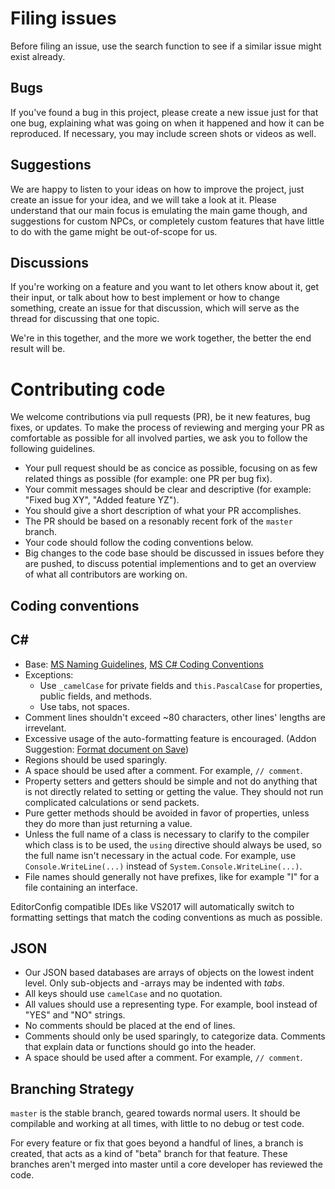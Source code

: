 Filing issues
=============================================================================

Before filing an issue, use the search function to see if a similar
issue might exist already.

Bugs
-----------------------------------------------------------------------------
If you've found a bug in this project, please create a new issue just
for that one bug, explaining what was going on when it happened and how
it can be reproduced. If necessary, you may include screen shots or videos
as well.

Suggestions
-----------------------------------------------------------------------------
We are happy to listen to your ideas on how to improve the project,
just create an issue for your idea, and we will take a look at it.
Please understand that our main focus is emulating the main game though,
and suggestions for custom NPCs, or completely custom features that have
little to do with the game might be out-of-scope for us.

Discussions
----------------------------------------------------------------------------
If you're working on a feature and you want to let others know
about it, get their input, or talk about how to best implement or how
to change something, create an issue for that discussion, which will
serve as the thread for discussing that one topic.

We're in this together, and the more we work together, the better the
end result will be.

Contributing code
=============================================================================

We welcome contributions via pull requests (PR), be it new features,
bug fixes, or updates. To make the process of reviewing and merging
your PR as comfortable as possible for all involved parties, we ask
you to follow the following guidelines.

- Your pull request should be as concice as possible, focusing
  on as few related things as possible (for example: one PR per bug fix).
- Your commit messages should be clear and descriptive (for example:
  "Fixed bug XY", "Added feature YZ").
- You should give a short description of what your PR accomplishes.
- The PR should be based on a resonably recent fork of the `master` branch.
- Your code should follow the coding conventions below.
- Big changes to the code base should be discussed in issues before
  they are pushed, to discuss potential implementions and to get an
  overview of what all contributors are working on.

Coding conventions
------------------------------
## C#
* Base: [MS Naming Guidelines](http://msdn.microsoft.com/en-us/library/xzf533w0%28v=vs.71%29.aspx),
        [MS C# Coding Conventions](http://msdn.microsoft.com/en-us/library/ff926074.aspx)
* Exceptions:
  * Use `_camelCase` for private fields and `this.PascalCase` for
    properties, public fields, and methods.
  * Use tabs, not spaces.
* Comment lines shouldn't exceed ~80 characters, other lines' lengths
  are irrevelant.
* Excessive usage of the auto-formatting feature is encouraged.
  (Addon Suggestion: [Format document on Save](https://marketplace.visualstudio.com/items?itemName=mynkow.FormatdocumentonSave))
* Regions should be used sparingly.
* A space should be used after a comment. For example, `// comment`.
* Property setters and getters should be simple and not do anything
  that is not directly related to setting or getting the value.
  They should not run complicated calculations or send packets.
* Pure getter methods should be avoided in favor of properties,
  unless they do more than just returning a value.
* Unless the full name of a class is necessary to clarify to the compiler
  which class is to be used, the `using` directive should always be used,
  so the full name isn't necessary in the actual code. For example, use
  `Console.WriteLine(...)` instead of `System.Console.WriteLine(...)`.
* File names should generally not have prefixes, like for example "I" for a
  file containing an interface.

EditorConfig compatible IDEs like VS2017 will automatically switch to
formatting settings that match the coding conventions as much as possible.

## JSON
* Our JSON based databases are arrays of objects on the lowest indent level.
  Only sub-objects and -arrays may be indented with *tabs*.
* All keys should use `camelCase` and no quotation.
* All values should use a representing type. For example, bool instead
  of "YES" and "NO" strings.
* No comments should be placed at the end of lines.
* Comments should only be used sparingly, to categorize data. Comments
  that explain data or functions should go into the header.
* A space should be used after a comment. For example, `// comment`.

Branching Strategy
------------------------------
`master` is the stable branch, geared towards normal users. It should be
compilable and working at all times, with little to no debug or test code.

For every feature or fix that goes beyond a handful of lines, a branch is
created, that acts as a kind of "beta" branch for that feature.
These branches aren't merged into master until a core developer has
reviewed the code.
